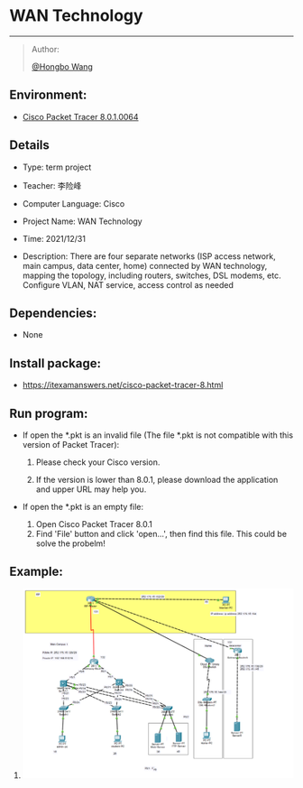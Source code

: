 # **WAN Technology**

-----

>  Author:
>
>  [@Hongbo Wang ](https://github.com/BOBWang1117)
>
>  

## **Environment:**

- [Cisco Packet Tracer 8.0.1.0064](https://itexamanswers.net/cisco-packet-tracer-8.html)

  

## **Details**

- Type: term project

- Teacher: 李险峰

- Computer Language: Cisco

- Project Name: WAN Technology

- Time: 2021/12/31

- Description: There are four separate networks (ISP access network, main campus, data center, home) connected by WAN technology, mapping the topology, including routers, switches, DSL modems, etc. Configure VLAN, NAT service, access control as needed


## **Dependencies:** 

- None



## **Install package:**

- https://itexamanswers.net/cisco-packet-tracer-8.html




## **Run program:**

- If open the *.pkt is an invalid file 
  (The file *.pkt is not compatible with this version of Packet Tracer):

  1. Please check your Cisco version.

  2. If the version is lower than 8.0.1, please download the application and upper URL may help you.

     

- If open the *.pkt is an empty file:

  1. Open Cisco Packet Tracer 8.0.1
  2. Find 'File' button and click 'open...', then find this file.
     This could be solve the probelm!

  

  

 

## **Example:**

1. ![picture1](./picture/1.PNG)

   

